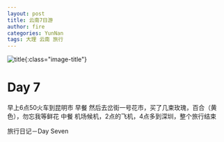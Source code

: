 ```yaml
---
layout: post
title: 云南7日游
author: fire
categories: YunNan 
tags: 大理 云南 旅行
---
```


![title](https://image.sideproject.cn/titlex/title_014.jpg){:class="image-title"}

Day 7
===


早上6点50火车到昆明市
早餐
然后去岔街一号花市，买了几束玫瑰，百合（黄色），勿忘我等鲜花
中餐
机场候机，2点的飞机，4点多到深圳，整个旅行结束

 旅行日记－Day Seven 